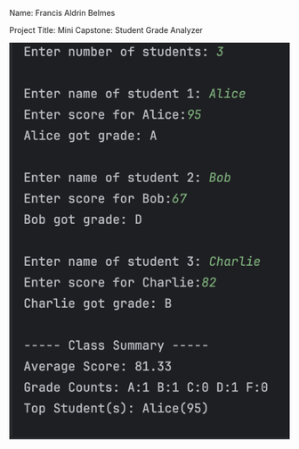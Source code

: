Name: Francis Aldrin Belmes

Project Title: Mini Capstone: Student Grade Analyzer

![image info](./output.png)